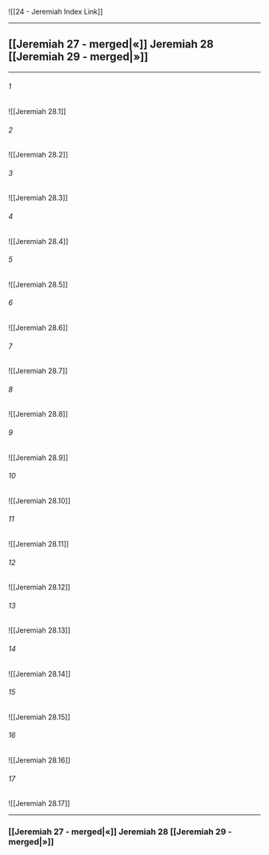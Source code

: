 ![[24 - Jeremiah Index Link]]

---
##  [[Jeremiah 27 - merged|«]] Jeremiah 28 [[Jeremiah 29 - merged|»]]

---

###### 1
![[Jeremiah 28.1]] 

###### 2
![[Jeremiah 28.2]] 

###### 3
![[Jeremiah 28.3]] 

###### 4
![[Jeremiah 28.4]]

###### 5 
![[Jeremiah 28.5]] 

###### 6
![[Jeremiah 28.6]] 

###### 7
![[Jeremiah 28.7]] 

###### 8
![[Jeremiah 28.8]] 

###### 9
![[Jeremiah 28.9]] 

###### 10
![[Jeremiah 28.10]] 

###### 11
![[Jeremiah 28.11]] 

###### 12
![[Jeremiah 28.12]]

###### 13
![[Jeremiah 28.13]] 

###### 14
![[Jeremiah 28.14]] 

###### 15
![[Jeremiah 28.15]]

###### 16
![[Jeremiah 28.16]] 

###### 17
![[Jeremiah 28.17]]


---
###  [[Jeremiah 27 - merged|«]] Jeremiah 28 [[Jeremiah 29 - merged|»]]